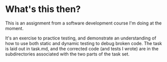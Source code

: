 # What's this then?

This is an assignment from a software development course I'm doing at the moment.

It's an exercise to practice testing, and demonstrate an understanding of how to use both static and dynamic testing to debug broken code. The task is laid out in task.md, and the corrected code (and tests I wrote) are in the subdirectories associated with the two parts of the task set.

